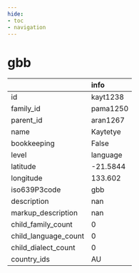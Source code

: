 ```yaml
---
hide:
- toc
- navigation
---
```

# gbb
|                      | info     |
|:---------------------|:---------|
| id                   | kayt1238 |
| family_id            | pama1250 |
| parent_id            | aran1267 |
| name                 | Kaytetye |
| bookkeeping          | False    |
| level                | language |
| latitude             | -21.5844 |
| longitude            | 133.602  |
| iso639P3code         | gbb      |
| description          | nan      |
| markup_description   | nan      |
| child_family_count   | 0        |
| child_language_count | 0        |
| child_dialect_count  | 0        |
| country_ids          | AU       |